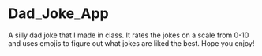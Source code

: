 # Dad_Joke_App
A silly dad joke that I made in class. It rates the jokes on a scale from 0-10 and uses emojis to figure out what jokes are liked the best. Hope you enjoy!
